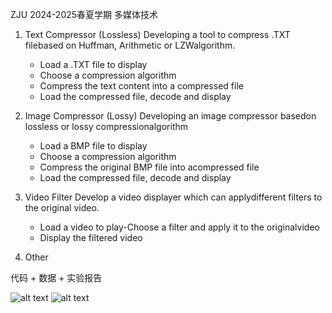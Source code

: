 ZJU 2024-2025春夏学期 多媒体技术
1. Text Compressor (Lossless)
Developing a tool to compress .TXT filebased on Huffman, Arithmetic or LZWalgorithm.
    - Load a .TXT file to display
    - Choose a compression algorithm
    - Compress the text content into a compressed file
    - Load the compressed file, decode and display
2. Image Compressor (Lossy)
Developing an image compressor basedon lossless or lossy compressionalgorithm
    - Load a BMP file to display
    - Choose a compression algorithm
    - Compress the original BMP file into acompressed file
    - Load the compressed file, decode and display

3. Video Filter
Develop a video displayer which can applydifferent filters to the original video.
    - Load a video to play-Choose a filter and apply it to the originalvideo
    - Display the filtered video
4. Other

代码 + 数据 + 实验报告

![alt text](image-1.png)
![alt text](image-2.png)
